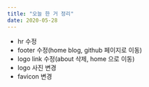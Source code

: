 ```yaml
---
title: "오늘 한 거 정리"
date: 2020-05-28
---
```


* hr 수정
* footer 수정(home blog, github 페이지로 이동)
* logo link 수정(about 삭제, home 으로 이동)
* logo 사진 변경
* favicon 변경
